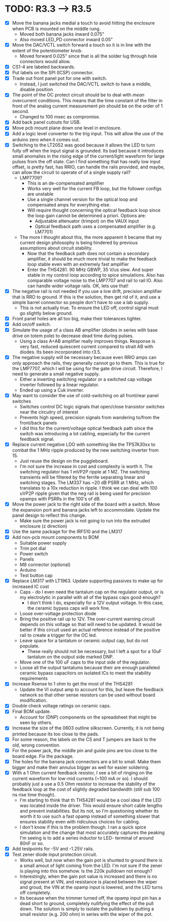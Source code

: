 TODO: R3.3 --> R3.5
=============

- [x] Move the banana jacks medial a touch to avoid hitting the enclosure when PCB is mounted on the middle rung.
  - Moved both banana jacks inward 0.075"
  - Also moved LED_PD connector inward 0.05"
- [x] Move the DAC/VCTL switch forward a touch so it is in line with the extent of the potentiometer knob.
  - Moved forward 0.025" since that is all the solder lug through hole connectors would allow.
- [x] CS1-4 are labeled backwards.
- [x] Put labels on the SPI (ICSP) connector.  
- [x] Trade out front panel pot for one with switch.
  - Instead, I just switched the DAC/VCTL switch to have a middle, disable position
- [x] The point of the OC protect circuit should be to deal with _mean_ overcurrent conditions. This means that the time constant of the filter in front of the analog current measurement pin should be on the order of 1 second.
  - Changed to 100 msec as compromise.
- [x] Add back panel cutouts for USB.
- [x] Move pcb mount plane down one level in enclosure.
- [x] Add a logic level converter to the trig input. This will allow the use of the arduino zero when it comes out.
- [x] Switching to the LT2052 was good because it allows the LED to turn fully off when the input signal is grounded. Its bad because it introduces small anomalies in the rising edge of the current/light waveform for large pulses from the off state. Can I find something that has really low input offset, is pretty fast, has RRIO, can handle the rails provided, and maybe, can allow the circuit to operate of of a single supply rail?
  - LMP7709? 
    - This is an de-compensated amplifier
    - Works very well for the current FB loop, but the follower configs are unstable
    - Use a single channel version for the optical loop and compensated amps for everything else.
    - Will require thought concerning the optical feedback loop since the loop gain cannot be determined a priori. Options are:
      - Adjustable attenuator (trimpot) on the VAUX input
      - Optical feedback path uses a compensated amplifier (e.g. LM7701)
  - The more I thought about this, the more apparent it became that my current design philosophy is being hindered by previous assumptions about circuit stability.
    - Now that the feedback path does not contain a secondary amplifier, it should be much more trivial to make the feedback loop stable even with an extremely fast amplifier
    - Enter the THS4281. 90 MHz GBWP, 35 V/us slew. And super stable in my control loop  according to spice simulations. Also has comparable voltage noise to the LMP7707 and rail to rail IO. Also can handle wider voltage rails. OK, lets use that!
- [x] The negative rail is not needed if you use a  low drift, precision amplifier that is RRO to ground. If this is the solution, then get rid of it, and use a simple barrel connector so people don't have to use a lab supply.
  - This is not actually true. To ensure the LED off, control signal must go slightly below ground.
- [x] Front panel holes are all too big, make their tolerances tighter.
- [x] Add on/off switch.
- [x] Simulate the usage of a class AB amplifier (diodes in series with base drive on totem pole) to decrease dead time during pulses.
  - Using a class A+AB amplifier really improves things. Response is very fast, reduced quiescent current compared to strait AB with diodes. Its been incorporated into r3.5.
- [x] The negative supply will be necessary because even RRIO amps can only approach the rails, they generally cannot go to them. This is true for the LMP7707, which I will be using for the gate drive circuit. Therefore, I need to generate a small negative supply.
  - Either a inverting switching regulator or a switched cap voltage inverter followed by a linear regulator.
  - Ended up using a Cuk inverter.
- [x] May want to consider the use of cold-switching on all front/rear panel switches
  - Switches control DC logic signals that open/close transistor switches near the circuitry of interest
  - Prevents high speed, precision signals from wandering to/from the front/back panels
  - I did this for the current/voltage optical feedback path since the switch was introducing a lot cabling, especially for the current feedback signal. 
- [x] Replace current negative LDO with something like the TPS7A30xx to combat the 1 MHz ripple produced by the new switching inverter from 15.
  - Just reuse the design on the puggleboard.
  - I'm not sure the increase in cost and complexity is worth it. The switching regulator has 1 mVP2P ripple at 1 MZ. The switching transients will be filtered by the ferrite separating linear and switching stages. The LM337 has ~20 dB PSRR at 1 MHz, which translates to a 10x reduction in ripple. I think we can deal with 100 uVP2P ripple given that the neg rail is being used for precision opamps with PSRRs in the 100's of dB.
- [x] Move the power jack to the right side of the board with a switch. Move the expansion port and banana jacks left to accommodate. Update the panel design to reflect this change.
  - Make sure the power jack is not going to run into the extruded enclosure (z direction)
- [x] Use the same package for the IRF510 and the LM317
- [x] Add non-pcb mount components to BOM
  - Suitable power supply
  - Trim pot dial
  - Power switch
  - Panels
  - M8 connector (optional)
  - Arduino
  - Test button cap
- [x] Replace LM317 with LT1963. Update supporting passives to make up for increased IC cost
  - Caps - do I even need the tantalum cap on the regulator output, or is my electrolytic in parallel with all of the bypass caps good enough?
    - I don't think I do, especially for a 12V output voltage. In this case, the ceramic bypass caps will work fine.
  - Loose over-voltage protection diode
  - Bring the positive rail up to 12V. The over-current warning circuit depends on this voltage so that will need to be updated. It would be better if this circuit used an actual reference instead of the positive rail to create a trigger for the OC led.  
  - Leave space for a tantalum or ceramic output cap, but do not populate.
    - These really should not be necessary, but I left a spot for a 10uF tantalum on the output side marked DNP.
  - Move one of the 100 uF caps to the input side of the regulator.
  - Loose all the output tantalums because their are enough paralleled ceramic bypass capacitors on isolated ICs to meet the stability requirements  
- [x] Increase Rsense to 1 ohm to get the most of the THS4281
  - Update the VI output amp to account for this, but leave the feedback network so that other sense resistors can be used without board modification.
- [x] Double check voltage ratings on ceramic caps.
- [x] Final BOM update.
  - Account for (DNP) components on the spreadsheet that might be seen by others.
- [x] Increase the size of the 0603 outline silkscreen. Currently, it is not being printed because its too close to the pads.
- [x] For some reason, the labels on the CS and T jumpers are back to the old, wrong convention.
- [x] For the power jack, the middle pin and guide pins are too close to the board edge. Fix the package.
- [x] The holes for the banana jack connectors are a bit to small. Make them bigger and make their annulus bigger as well for easier soldering.
- [x] With a 1 Ohm current feedback resistor, I see a bit of ringing on the current waveform for low-mid currents (~100 mA or so). I should probably just a use a 0.5 Ohm resistor to increase the stability of the feedback loop at the cost of slightly degraded bandwidth (still sub 100 ns rise time though).
  - I'm starting to think that th THS4281 would be a cool idea if the LED was located inside the driver. This would ensure short cable lengths and prevent instabilities. But its not, so I'm questioning whether its worth it to use such a fast opamp instead of something slower that ensures stability even with ridiculous choices for cabling.
  - I don't know if this is the problem though. I ran a quick spice simulation and the change that most accurately captures the peaking I'm seeing is to add a series inductor to LED- terminal of around 80nF or so. 
- [x] Add testpoints for -5V and -1.25V rails.      
- [x] Test zener diode input protection circuit.
  - Works well, but now when the gain pot is shunted to ground there is a small amout of light coming from the LED. I'm not sure if the zener is playing into this somehow. Is the 220k pulldown not enough?
  - Interestingly, when the gain pot value is increased and there is no signal present at VIN, and resistance is placed between the wiper and groud, the VIN at the opamp input is lowered, and the LED turns off completely.
  - Its because when the trimmer turned off, the opamp input pin has a dead short to ground, completely nullifying the effect of the pull down. The solution is simply to isolate the pulldown by putting a small resistor (e.g. 200 ohm) in series with the wiper of the pot.
